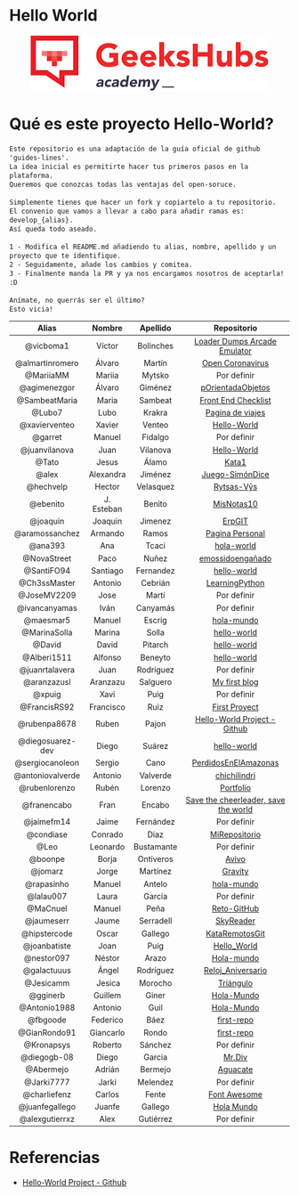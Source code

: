 # Hello World

<p align="center">
    <img src="https://github.com/GeeksHubsAcademy/2020-geekshubs-media/blob/master/image/logo.png" >	
</p>


# Qué es este proyecto Hello-World?
```
Este repositorio es una adaptación de la guía oficial de github 'guides-lines'. 
La idea inicial es permitirte hacer tus primeros pasos en la plataforma. 
Queremos que conozcas todas las ventajas del open-soruce.

Simplemente tienes que hacer un fork y copiartelo a tu repositorio.
El convenio que vamos a llevar a cabo para añadir ramas es: develop_{alias}.
Así queda todo aseado.

1 - Modifica el README.md añadiendo tu alias, nombre, apellido y un proyecto que te identifique.
2 - Seguidamente, añade los cambios y comitea.
3 - Finalmente manda la PR y ya nos encargamos nosotros de aceptarla! :D

Anímate, no querrás ser el último?
Esto vicia!
```


| Alias | Nombre | Apellido | Repositorio |
| :-------: | :------: | :------: | :-------: |
| @vicboma1 | Víctor | Bolinches | [Loader Dumps Arcade Emulator](https://github.com/vicboma1/loaderDumpsArcade)
| @almartinromero | Álvaro | Martín | [Open Coronavirus](https://github.com/open-coronavirus/open-coronavirus/)
| @MariiaMM | Mariia | Mytsko    | Por definir
| @agimenezgor | Álvaro | Giménez  | [pOrientadaObjetos](https://github.com/agimenezgor/ProgOrientadaObjetos_Prac1)
| @SambeatMaria | Maria | Sambeat | [Front End Checklist](https://github.com/thedaviddias/Front-End-Checklist)
| @Lubo7 | Lubo | Krakra | [Pagina de viajes](https://github.com/Lubo7/paginadeviajes) |
| @xavierventeo | Xavier | Venteo | [Hello-World](https://github.com/xavierventeo/hello-world)
| @garret | Manuel | Fidalgo | Por definir
| @juanvilanova | Juan | Vilanova | [Hello-World](https://github.com/juanvilanova/hello-world)
| @Tato | Jesus | Álamo | [Kata1](https://github.com/jalacis/kata1)
| @alex | Alexandra | Jiménez | [Juego-SimónDice](https://github.com/alexandrajimenezc/juego_simon_dice)  
| @hechvelp | Hector | Velasquez | [Rytsas-Vȳs](https://github.com/HecHVelP/memoria)
| @ebenito | J. Esteban | Benito | [MisNotas10](https://github.com/ebenito/MisNotas10)
| @joaquin | Joaquin | Jimenez |[ErpGIT](https://github.com/GEEKHUBS/GIT_AVANZADO_CONTAGESCO)
| @aramossanchez | Armando | Ramos |[Pagina Personal](https://github.com/aramossanchez/aramossanchez.github.io)
| @ana393 | Ana |Tcaci | [hola-world](https://github.com/ana393/hola-world)
| @NovaStreet  | Paco | Nuñez | [emossidoengañado](https://github.com/NovaStreet/hello-world)
| @SantiFO94 | Santiago | Fernandez | [hello-world](https://github.com/SantiFO94/hello-world)
| @Ch3ssMaster | Antonio | Cebrián | [LearningPython](https://github.com/Ch3ssMaster/LearningPython)
| @JoseMV2209 | Jose | Martí | Por definir
| @ivancanyamas| Iván  | Canyamás | Por definir
| @maesmar5 | Manuel | Escrig | [hola-mundo](https://github.com/maesmar5/hola-mundo.git) |
| @MarinaSolla | Marina | Solla | [hello-world](https://github.com/MarinaSolla/hello-world) |
| @David | David | Pitarch | [hello-world](https://github.com/Davids-dir/hello-world)
| @Alberi1511 | Alfonso | Beneyto | [hello-world](https://github.com/alberi1511/hello-world-1.git)
| @juanrtalavera | Juan | Rodriguez | Por definir
| @aranzazusl | Aranzazu | Salguero | [My first blog](https://github.com/aranzazusl/my-first-blog)
| @xpuig | Xavi | Puig | Por definir
| @FrancisRS92 | Francisco | Ruiz | [First Proyect](https://github.com/FrancisRS92/Primera-prueba)
| @rubenpa8678 | Ruben | Pajon | [Hello-World Project - Github](https://guides.github.com/activities/hello-world)
| @diegosuarez-dev | Diego | Suárez | [hello-world](https://github.com/diegosuarez-dev/hello-world)
| @sergiocanoleon | Sergio | Cano | [PerdidosEnElAmazonas](https://github.com/sergiocanoleon/hola-mundo/blob/master/perdidosenelAmazonas)
| @antoniovalverde | Antonio | Valverde | [chichilindri](https://github.com/antoniovalverde/hola-mundo/blob/master/chichilindri)
| @rubenlorenzo | Rubén | Lorenzo | [Portfolio](https://rubenlorenzo.github.io)
| @franencabo | Fran | Encabo | [Save the cheerleader, save the world]()
| @jaimefm14 | Jaime | Fernández | Por definir
| @condiase | Conrado | Diaz | [MiRepositorio](https://github.com/Condiase/MiRepositorio)
| @Leo | Leonardo | Bustamante    | Por definir
| @boonpe | Borja | Ontiveros | [Avivo](https://github.com/Boonpe/Avivo)
| @jomarz | Jorge | Martínez | [Gravity](https://github.com/jomarz/gravity)
| @rapasinho | Manuel | Antelo | [hola-mundo](https://github.com/rapasinho/hola-mundo.git)
| @lalau007 | Laura | García | Por definir
| @MaCnuel | Manuel | Peña | [Reto-GitHub](https://github.com/MaCnuel/Reto-GitHub)
| @jaumeserr | Jaume | Serradell | [SkyReader](https://github.com/jaumeserr/Skyscanner-Nuclio)
| @hipstercode | Oscar | Gallego | [KataRemotosGit](https://github.com/hipstercode/KataRemotosGit)
| @joanbatiste | Joan | Puig | [Hello_World](https://github.com/joanbatiste/Hello-World)
| @nestor097 | Néstor | Arazo |  [Hola-mundo](https://github.com/nestor097/hola-mundo)
| @galactuuus | Ángel | Rodríguez | [Reloj_Aniversario](https://github.com/galactuuus/reloj_aniversario)
| @Jesicamm | Jesica | Morocho | [Triángulo](https://github.com/Jesicamm/triangle)
| @gginerb | Guillem | Giner | [Hola-Mundo](https://github.com/gginerb/hola-mundo)
| @Antonio1988 | Antonio | Guil | [Hola-Mundo](https://github.com/Antonio1988-creator/hello-world)
| @fbgoode | Federico | Báez | [first-repo](https://github.com/fbgoode/first-repo)
| @GianRondo91 | Giancarlo | Rondo | [first-repo](https://github.com/GianRondo91/hello-world-1.git)
| @Kronapsys | Roberto | Sánchez | Por definir
| @diegogb-08| Diego | Garcia | [Mr.Div](https://github.com/diegogb-08/hello-world)
| @Abermejo | Adrián | Bermejo | [Aguacate](https://github.com/AdrianBerme?tab=projects)
| @Jarki7777 | Jarki | Melendez | Por definir
| @charliefenz | Carlos | Fente | [Font Awesome](https://github.com/FortAwesome/Font-Awesome)
| @juanfegallego  | Juanfe | Gallego | [Hola Mundo](https://github.com/juanfegallego/Hola-Mundo)
| @alexgutierrxz | Alex | Gutiérrez | Por definir

# Referencias
  * [Hello-World Project - Github](https://guides.github.com/activities/hello-world/#commit)
